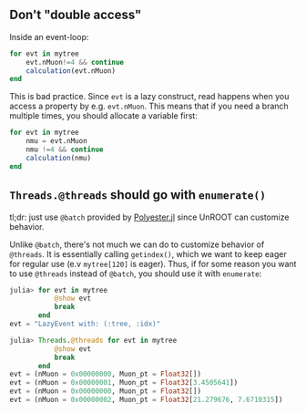 ## Don't "double access"
Inside an event-loop:
```julia
for evt in mytree
    evt.nMuon!=4 && continue
    calculation(evt.nMuon)
end
```
This is bad practice. Since `evt` is a lazy construct, read happens when you access a property by e.g. `evt.nMuon`.
This means that if you need a branch multiple times, you should allocate a variable first:
```julia
for evt in mytree
    nmu = evt.nMuon
    nmu !=4 && continue
    calculation(nmu)
end
```

## `Threads.@threads` should go with `enumerate()`
tl;dr: just use `@batch` provided by [Polyester.jl](https://github.com/JuliaSIMD/Polyester.jl) since UnROOT
can customize behavior.

Unlike `@batch`, there's not much we can do to customize behavior of `@threads`. It is essentially
calling `getindex()`, which we want to keep eager for regular use (e.v `mytree[120]` is eager). Thus, if for some
reason you want to use `@threads` instead of `@batch`, you should use it with `enumerate`:
```julia
julia> for evt in mytree
           @show evt
           break
       end
evt = "LazyEvent with: (:tree, :idx)"

julia> Threads.@threads for evt in mytree
           @show evt
           break
       end
evt = (nMuon = 0x00000000, Muon_pt = Float32[])
evt = (nMuon = 0x00000001, Muon_pt = Float32[3.4505641])
evt = (nMuon = 0x00000000, Muon_pt = Float32[])
evt = (nMuon = 0x00000002, Muon_pt = Float32[21.279676, 7.6710315])
```
